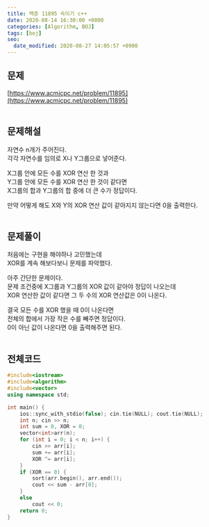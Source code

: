 ```yaml
---
title: 백준 11895 속이기 c++
date: 2020-08-14 16:30:00 +0800
categories: [Algorithm, BOJ]
tags: [boj]
seo:
  date_modified: 2020-08-27 14:05:57 +0900
---
```


## 문제
[https://www.acmicpc.net/problem/11895](https://www.acmicpc.net/problem/11895)  
<br>

## 문제해설  
자연수 n개가 주어진다.  
각각 자연수를 임의로 X나 Y그룹으로 넣어준다.  

X그룹 안에 모든 수를 XOR 연산 한 것과  
Y그룹 안에 모든 수를 XOR 연산 한 것이 같다면  
X그룹의 합과 Y그룹의 합 중에 더 큰 수가 정답이다.  

만약 어떻게 해도 X와 Y의 XOR 연산 값이 같아지지 않는다면 0을 출력한다.  
<br>

## 문제풀이  
처음에는 구현을 해야하나 고민했는데  
XOR를 계속 해보다보니 문제를 파악했다.  

아주 간단한 문제이다.  
문제 조건중에 X그룹과 Y그룹의 XOR 값이 같아야 정답이 나오는데  
XOR 연산한 값이 같다면 그 두 수의 XOR 연산값은 0이 나온다.  

결국 모든 수를 XOR 했을 때 0이 나온다면  
전체의 합에서 가장 작은 수를 빼주면 정답이다.  
0이 아닌 값이 나온다면 0을 출력해주면 된다.  
<br>


## 전체코드
```c++
#include<iostream>
#include<algorithm>
#include<vector>
using namespace std;

int main() {
	ios::sync_with_stdio(false); cin.tie(NULL); cout.tie(NULL);
	int n; cin >> n;
	int sum = 0, XOR = 0;
	vector<int>arr(n);
	for (int i = 0; i < n; i++) {
		cin >> arr[i];
		sum += arr[i];
		XOR ^= arr[i];
	}
	if (XOR == 0) {
		sort(arr.begin(), arr.end());
		cout << sum - arr[0];
	}
	else
		cout << 0;
	return 0;
}
```
